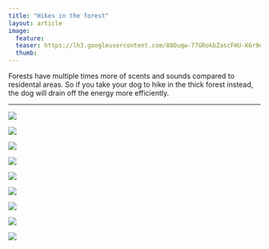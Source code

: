 ```yaml
---
title: "Hikes in the forest"
layout: article
image:
  feature:
  teaser: https://lh3.googleusercontent.com/88Ouqw-77GRokbZascFHU-K6r9ezvj_DtpNzq1QyTCU=w245
  thumb:
---
```


Forests have multiple times more of scents and sounds compared to residental areas. So if you take your dog to hike in the thick forest instead, the dog will drain off the energy more efficiently.

---

[![](https://lh3.googleusercontent.com/OTfv-FcDek8rVaJG9SigWqyWUZtcDkMg3S4zqPDWjBk=w800)](https://lh3.googleusercontent.com/OTfv-FcDek8rVaJG9SigWqyWUZtcDkMg3S4zqPDWjBk=s0)

[![](https://lh3.googleusercontent.com/F-_Lr7Qd2EPjCi9FoMzxMZxcgJi8PXas1EE4hCQCs6Y=w800)](https://lh3.googleusercontent.com/F-_Lr7Qd2EPjCi9FoMzxMZxcgJi8PXas1EE4hCQCs6Y=s0)

[![](https://lh3.googleusercontent.com/aRkABvnBt7yDPXFntM1R1v6M6W93Q7LeVovvsq4cGr0=w800)](https://lh3.googleusercontent.com/aRkABvnBt7yDPXFntM1R1v6M6W93Q7LeVovvsq4cGr0=s0)

[![](https://lh3.googleusercontent.com/V7UONFNWpA2xBtYAeMzOwWKAlyCP6tZHfeJGX5LBYaw=w800)](https://lh3.googleusercontent.com/V7UONFNWpA2xBtYAeMzOwWKAlyCP6tZHfeJGX5LBYaw=s0)

[![](https://lh3.googleusercontent.com/q5_ut8RRlums0nVtywCJ8vnwmt1CvTw3NM0QqqvZmVs=w800)](https://lh3.googleusercontent.com/q5_ut8RRlums0nVtywCJ8vnwmt1CvTw3NM0QqqvZmVs=s0)

[![](https://lh3.googleusercontent.com/B2wyPaxXeTyPnYVFmV23KHppjFWsQhLVXQNC3Pxdf5Q=w800)](https://lh3.googleusercontent.com/B2wyPaxXeTyPnYVFmV23KHppjFWsQhLVXQNC3Pxdf5Q=s0)

[![](https://lh3.googleusercontent.com/JMU23D61B6xQbiqgcEmw1Eq6xkgHwAi09cAeYqkUcC8=w800)](https://lh3.googleusercontent.com/JMU23D61B6xQbiqgcEmw1Eq6xkgHwAi09cAeYqkUcC8=s0)

[![](https://lh3.googleusercontent.com/mIS2k48RAZPYHpmuZM3KFFgi2qqNv_jCFxShl-CXCE0=w800)](https://lh3.googleusercontent.com/mIS2k48RAZPYHpmuZM3KFFgi2qqNv_jCFxShl-CXCE0=s0)

[![](https://lh3.googleusercontent.com/pzarSB39Ky7xHeRTPh7mcJ1m2PWSyJFlBJCtwfAt5M4=w800)](https://lh3.googleusercontent.com/pzarSB39Ky7xHeRTPh7mcJ1m2PWSyJFlBJCtwfAt5M4=s0)
